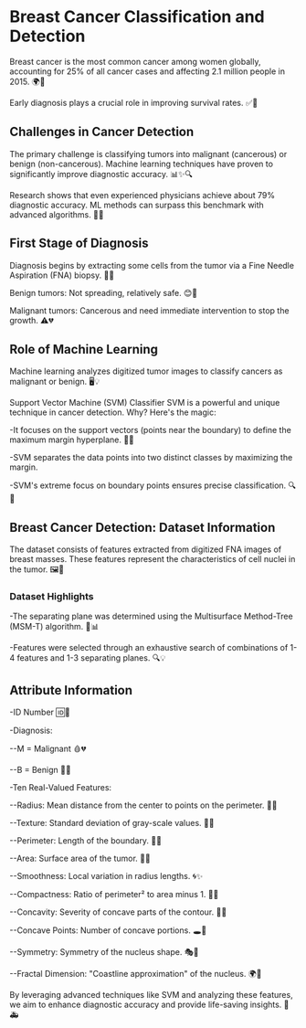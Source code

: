 # Breast Cancer Classification and Detection

Breast cancer is the most common cancer among women globally, accounting for 25% of all cancer cases and affecting 2.1 million people in 2015. 🌍💪

Early diagnosis plays a crucial role in improving survival rates. ✅🎯

## Challenges in Cancer Detection
The primary challenge is classifying tumors into malignant (cancerous) or benign (non-cancerous).
Machine learning techniques have proven to significantly improve diagnostic accuracy. 📊✨🔍

Research shows that even experienced physicians achieve about 79% diagnostic accuracy. ML methods can surpass this benchmark with advanced algorithms. 🚀🤖

## First Stage of Diagnosis
Diagnosis begins by extracting some cells from the tumor via a Fine Needle Aspiration (FNA) biopsy. 💉🔬

Benign tumors: Not spreading, relatively safe. 😊💚

Malignant tumors: Cancerous and need immediate intervention to stop the growth. ⚠️💔

## Role of Machine Learning
Machine learning analyzes digitized tumor images to classify cancers as malignant or benign. 🖥️💡

Support Vector Machine (SVM) Classifier
SVM is a powerful and unique technique in cancer detection. Why? Here's the magic:

-It focuses on the support vectors (points near the boundary) to define the maximum margin hyperplane. 📏💡

-SVM separates the data points into two distinct classes by maximizing the margin.

-SVM's extreme focus on boundary points ensures precise classification. 🔍💪

## Breast Cancer Detection: Dataset Information
The dataset consists of features extracted from digitized FNA images of breast masses. These features represent the characteristics of cell nuclei in the tumor. 🖼️🔬

### Dataset Highlights
-The separating plane was determined using the Multisurface Method-Tree (MSM-T) algorithm. 🌟📊

-Features were selected through an exhaustive search of combinations of 1-4 features and 1-3 separating planes. 🔍💡

## Attribute Information
-ID Number 🆔🔢

-Diagnosis:

--M = Malignant 🩸💔

--B = Benign 🌼💚

-Ten Real-Valued Features:

--Radius: Mean distance from the center to points on the perimeter. 📐🧭

--Texture: Standard deviation of gray-scale values. 🖤🤍

--Perimeter: Length of the boundary. 🧭📏

--Area: Surface area of the tumor. 📏📐

--Smoothness: Local variation in radius lengths. 🌀✨

--Compactness: Ratio of perimeter² to area minus 1. 💠🔵

--Concavity: Severity of concave parts of the contour. 🌊🔻

--Concave Points: Number of concave portions. 🕳️👀

--Symmetry: Symmetry of the nucleus shape. 🎭💎

--Fractal Dimension: "Coastline approximation" of the nucleus. 🌍🌊

By leveraging advanced techniques like SVM and analyzing these features, we aim to enhance diagnostic accuracy and provide life-saving insights. 💖🚑
